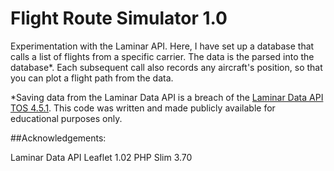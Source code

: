 Flight Route Simulator 1.0
================================

Experimentation with the Laminar API. 
Here, I have set up a database that calls a list of flights from a specific carrier. The data is the parsed into the database*. Each subsequent call also records any aircraft's position, so that you can plot a flight path from the data. 

*Saving data from the Laminar Data API is a breach of the <a href="https://developer.laminardata.aero/admin/account/termsofservice/">Laminar Data API TOS 4.5.1</a>. This code was written and made publicly available for educational purposes only. 

##Acknowledgements:

Laminar Data API
Leaflet 1.02
PHP Slim 3.70

